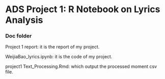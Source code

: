 # ADS Project 1:  R Notebook on Lyrics Analysis

### Doc folder

Project 1 report: it is the report of my project.

WeijiaBao_lyrics.ipynb: it is the code of my project.

project1 Text_Processing.Rmd: which output the processed moment csv file.
